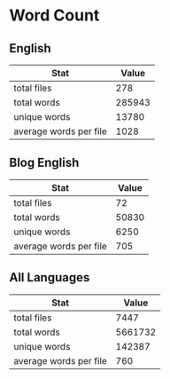 # Word Count

## English

Stat | Value
---- | -----
total files | 278
total words | 285943
unique words | 13780
average words per file | 1028

## Blog English

Stat | Value
---- | -----
total files | 72
total words | 50830
unique words | 6250
average words per file | 705

## All Languages

Stat | Value
---- | -----
total files | 7447
total words | 5661732
unique words | 142387
average words per file | 760
